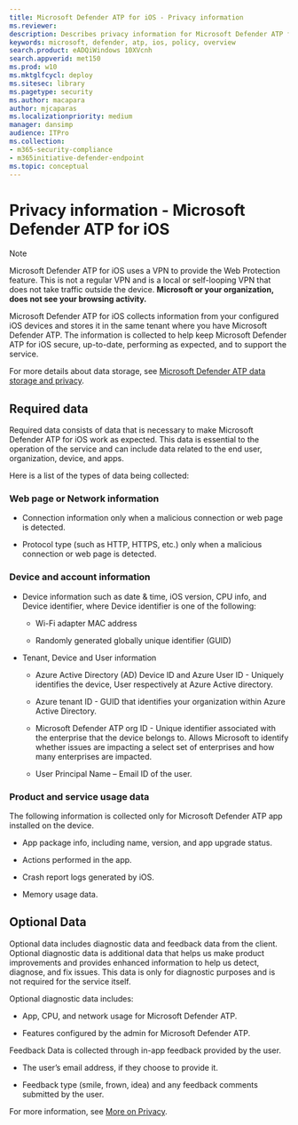 ```yaml
---
title: Microsoft Defender ATP for iOS - Privacy information
ms.reviewer:
description: Describes privacy information for Microsoft Defender ATP for iOS
keywords: microsoft, defender, atp, ios, policy, overview
search.product: eADQiWindows 10XVcnh
search.appverid: met150
ms.prod: w10
ms.mktglfcycl: deploy
ms.sitesec: library
ms.pagetype: security
ms.author: macapara
author: mjcaparas
ms.localizationpriority: medium
manager: dansimp
audience: ITPro
ms.collection: 
- m365-security-compliance 
- m365initiative-defender-endpoint 
ms.topic: conceptual
---
```


# Privacy information - Microsoft Defender ATP for iOS

> [!NOTE]
> Microsoft Defender ATP for iOS uses a VPN to provide the Web Protection feature. This is not a regular VPN and is a local or self-looping VPN that does not take traffic outside the device. **Microsoft or your organization, does not see your browsing activity.**

Microsoft Defender ATP for iOS collects information from your configured iOS devices and stores it in the same tenant where you have Microsoft Defender ATP. The information is collected to help keep Microsoft Defender ATP for iOS secure, up-to-date, performing as expected, and to support the service.

For more details about data storage, see [Microsoft Defender ATP data storage and privacy](https://docs.microsoft.com/windows/security/threat-protection/microsoft-defender-atp/data-storage-privacy).

## Required data 

Required data consists of data that is necessary to make Microsoft Defender ATP for iOS work as expected. This data is essential to the operation of the service and can include data related to the end user, organization, device, and apps. 

Here is a list of the types of data being collected: 

### Web page or Network information 

- Connection information only when a malicious connection or web page is detected. 

- Protocol type (such as HTTP, HTTPS, etc.) only when a malicious connection or web page is detected. 

### Device and account information 

- Device information such as date & time, iOS version, CPU info, and Device identifier, where Device identifier is one of the following: 

    - Wi-Fi adapter MAC address 

    - Randomly generated globally unique identifier (GUID) 

- Tenant, Device and User information 

    - Azure Active Directory (AD) Device ID and Azure User ID - Uniquely identifies the device, User respectively at Azure Active directory. 

    - Azure tenant ID - GUID that identifies your organization within Azure Active Directory. 

    - Microsoft Defender ATP org ID - Unique identifier associated with the enterprise that the device belongs to. Allows Microsoft to identify whether issues are impacting a select set of enterprises and how many enterprises are impacted. 

    - User Principal Name – Email ID of the user. 

### Product and service usage data 

The following information is collected only for Microsoft Defender ATP app installed on the device. 

- App package info, including name, version, and app upgrade status. 

- Actions performed in the app. 

- Crash report logs generated by iOS. 

- Memory usage data. 

## Optional Data 

Optional data includes diagnostic data and feedback data from the client. Optional diagnostic data is additional data that helps us make product improvements and provides enhanced information to help us detect, diagnose, and fix issues. This data is only for diagnostic purposes and is not required for the service itself. 

Optional diagnostic data includes: 

- App, CPU, and network usage for Microsoft Defender ATP. 

- Features configured by the admin for Microsoft Defender ATP. 

Feedback Data is collected through in-app feedback provided by the user. 

- The user’s email address, if they choose to provide it.

- Feedback type (smile, frown, idea) and any feedback comments submitted by the user. 

For more information, see [More on Privacy](https://aka.ms/mdatpiosprivacystatement).







